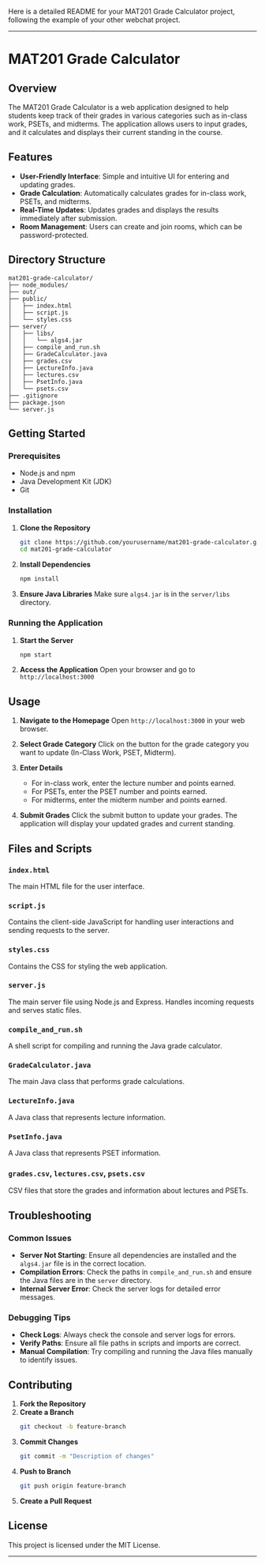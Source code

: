 Here is a detailed README for your MAT201 Grade Calculator project, following the example of your other webchat project.

---

# MAT201 Grade Calculator

## Overview

The MAT201 Grade Calculator is a web application designed to help students keep track of their grades in various categories such as in-class work, PSETs, and midterms. The application allows users to input grades, and it calculates and displays their current standing in the course.

## Features

- **User-Friendly Interface**: Simple and intuitive UI for entering and updating grades.
- **Grade Calculation**: Automatically calculates grades for in-class work, PSETs, and midterms.
- **Real-Time Updates**: Updates grades and displays the results immediately after submission.
- **Room Management**: Users can create and join rooms, which can be password-protected.

## Directory Structure

```
mat201-grade-calculator/
├── node_modules/
├── out/
├── public/
│   ├── index.html
│   ├── script.js
│   └── styles.css
├── server/
│   ├── libs/
│   │   └── algs4.jar
│   ├── compile_and_run.sh
│   ├── GradeCalculator.java
│   ├── grades.csv
│   ├── LectureInfo.java
│   ├── lectures.csv
│   ├── PsetInfo.java
│   └── psets.csv
├── .gitignore
├── package.json
└── server.js
```

## Getting Started

### Prerequisites

- Node.js and npm
- Java Development Kit (JDK)
- Git

### Installation

1. **Clone the Repository**
   ```bash
   git clone https://github.com/yourusername/mat201-grade-calculator.git
   cd mat201-grade-calculator
   ```

2. **Install Dependencies**
   ```bash
   npm install
   ```

3. **Ensure Java Libraries**
   Make sure `algs4.jar` is in the `server/libs` directory.

### Running the Application

1. **Start the Server**
   ```bash
   npm start
   ```

2. **Access the Application**
   Open your browser and go to `http://localhost:3000`

## Usage

1. **Navigate to the Homepage**
   Open `http://localhost:3000` in your web browser.

2. **Select Grade Category**
   Click on the button for the grade category you want to update (In-Class Work, PSET, Midterm).

3. **Enter Details**
   - For in-class work, enter the lecture number and points earned.
   - For PSETs, enter the PSET number and points earned.
   - For midterms, enter the midterm number and points earned.

4. **Submit Grades**
   Click the submit button to update your grades. The application will display your updated grades and current standing.

## Files and Scripts

### `index.html`
The main HTML file for the user interface.

### `script.js`
Contains the client-side JavaScript for handling user interactions and sending requests to the server.

### `styles.css`
Contains the CSS for styling the web application.

### `server.js`
The main server file using Node.js and Express. Handles incoming requests and serves static files.

### `compile_and_run.sh`
A shell script for compiling and running the Java grade calculator.

### `GradeCalculator.java`
The main Java class that performs grade calculations.

### `LectureInfo.java`
A Java class that represents lecture information.

### `PsetInfo.java`
A Java class that represents PSET information.

### `grades.csv`, `lectures.csv`, `psets.csv`
CSV files that store the grades and information about lectures and PSETs.

## Troubleshooting

### Common Issues

- **Server Not Starting**: Ensure all dependencies are installed and the `algs4.jar` file is in the correct location.
- **Compilation Errors**: Check the paths in `compile_and_run.sh` and ensure the Java files are in the `server` directory.
- **Internal Server Error**: Check the server logs for detailed error messages.

### Debugging Tips

- **Check Logs**: Always check the console and server logs for errors.
- **Verify Paths**: Ensure all file paths in scripts and imports are correct.
- **Manual Compilation**: Try compiling and running the Java files manually to identify issues.

## Contributing

1. **Fork the Repository**
2. **Create a Branch**
   ```bash
   git checkout -b feature-branch
   ```
3. **Commit Changes**
   ```bash
   git commit -m "Description of changes"
   ```
4. **Push to Branch**
   ```bash
   git push origin feature-branch
   ```
5. **Create a Pull Request**

## License

This project is licensed under the MIT License.

---
